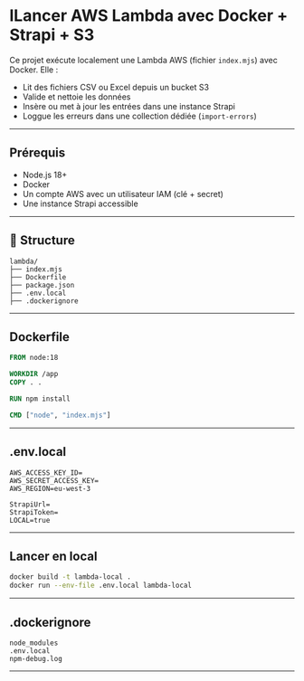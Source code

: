 # lLancer AWS Lambda  avec Docker + Strapi + S3

Ce projet exécute localement une Lambda AWS (fichier `index.mjs`) avec Docker. Elle :
- Lit des fichiers CSV ou Excel depuis un bucket S3
- Valide et nettoie les données
- Insère ou met à jour les entrées dans une instance Strapi
- Loggue les erreurs dans une collection dédiée (`import-errors`)

---

## Prérequis

- Node.js 18+
- Docker
- Un compte AWS avec un utilisateur IAM (clé + secret)
- Une instance Strapi accessible

---

## 📁 Structure

```
lambda/
├── index.mjs
├── Dockerfile
├── package.json
├── .env.local
├── .dockerignore
```

---

## Dockerfile

```Dockerfile
FROM node:18

WORKDIR /app
COPY . .

RUN npm install

CMD ["node", "index.mjs"]
```

---

## .env.local

```env
AWS_ACCESS_KEY_ID=
AWS_SECRET_ACCESS_KEY=
AWS_REGION=eu-west-3

StrapiUrl=
StrapiToken=
LOCAL=true
```
---

## Lancer en local

```bash
docker build -t lambda-local .
docker run --env-file .env.local lambda-local
```

---

## .dockerignore

```
node_modules
.env.local
npm-debug.log
```

---
